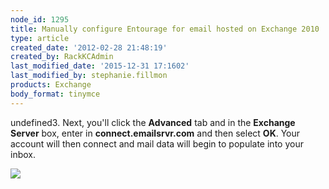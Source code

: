 ```yaml
---
node_id: 1295
title: Manually configure Entourage for email hosted on Exchange 2010
type: article
created_date: '2012-02-28 21:48:19'
created_by: RackKCAdmin
last_modified_date: '2015-12-31 17:1602'
last_modified_by: stephanie.fillmon
products: Exchange
body_format: tinymce
---
```


undefined3. Next, you'll click the **Advanced** tab and in the **Exchange
Server** box, enter in **connect.emailsrvr.com** and then select **OK**.
Your account will then connect and mail data will begin to populate into
your inbox.

![](http://c8607259.r59.cf2.rackcdn.com/Exchange2010Entourage2.png)

